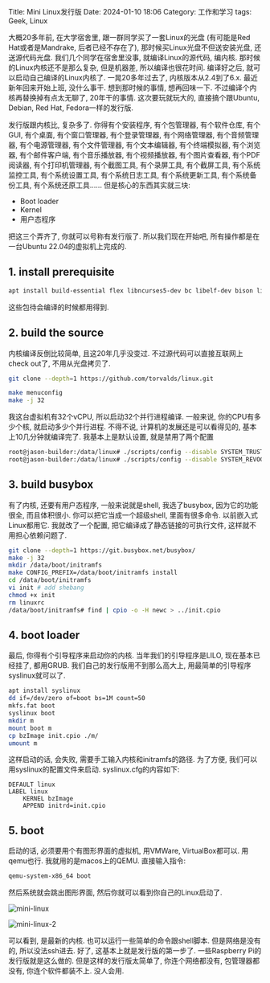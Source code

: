 Title: Mini Linux发行版
Date: 2024-01-10 18:06
Category: 工作和学习
tags: Geek, Linux


大概20多年前, 在大学宿舍里, 跟一群同学买了一套Linux的光盘 (有可能是Red Hat或者是Mandrake, 后者已经不存在了), 那时候买Linux光盘不但送安装光盘, 还送源代码光盘. 我们几个同学在宿舍里没事, 就编译Linux的源代码, 编内核. 那时候的Linux内核还不是那么复杂, 但是机器差, 所以编译也很花时间. 编译好之后, 就可以启动自己编译的Linux内核了. 一晃20多年过去了, 内核版本从2.4到了6.x. 最近新年回来开始上班, 没什么事干. 想到那时候的事情, 想再回味一下. 不过编译个内核再替换掉有点太无聊了, 20年干的事情. 这次要玩就玩大的, 直接搞个跟Ubuntu, Debian, Red Hat, Fedora一样的发行版.

发行版跟内核比, 复杂多了. 你得有个安装程序, 有个包管理器, 有个软件仓库, 有个GUI, 有个桌面, 有个窗口管理器, 有个登录管理器, 有个网络管理器, 有个音频管理器, 有个电源管理器, 有个文件管理器, 有个文本编辑器, 有个终端模拟器, 有个浏览器, 有个邮件客户端, 有个音乐播放器, 有个视频播放器, 有个图片查看器, 有个PDF阅读器, 有个打印机管理器, 有个截图工具, 有个录屏工具, 有个截屏工具, 有个系统监控工具, 有个系统设置工具, 有个系统日志工具, 有个系统更新工具, 有个系统备份工具, 有个系统还原工具...... 但是核心的东西其实就三块:
- Boot loader
- Kernel
- 用户态程序

把这三个弄齐了, 你就可以号称有发行版了. 所以我们现在开始吧, 所有操作都是在一台Ubuntu 22.04的虚拟机上完成的.

## 1. install prerequisite 

```bash
apt install build-essential flex libncurses5-dev bc libelf-dev bison libssl-dev
```

这些包待会编译的时候都用得到. 

## 2. build the source

内核编译反倒比较简单, 且这20年几乎没变过. 不过源代码可以直接互联网上check out了, 不用从光盘拷贝了.

```bash
git clone --depth=1 https://github.com/torvalds/linux.git

make menuconfig
make -j 32
```

我这台虚拟机有32个vCPU, 所以启动32个并行进程编译. 一般来说, 你的CPU有多少个核, 就启动多少个并行进程. 不得不说, 计算机的发展还是可以看得见的, 基本上10几分钟就编译完了. 我基本上是默认设置, 就是禁用了两个配置

```bash
root@jason-builder:/data/linux# ./scripts/config --disable SYSTEM_TRUSTED_KEYS
root@jason-builder:/data/linux# ./scripts/config --disable SYSTEM_REVOCATION_KEYS
```

## 3. build busybox

有了内核, 还要有用户态程序, 一般来说就是shell, 我选了busybox, 因为它的功能很全, 而且体积很小. 你可以把它当成一个超级shell, 里面有很多命令. 以前嵌入式Linux都用它. 我就改了一个配置, 把它编译成了静态链接的可执行文件, 这样就不用担心依赖问题了.

```bash
git clone --depth=1 https://git.busybox.net/busybox/
make -j 32
mkdir /data/boot/initramfs
make CONFIG_PREFIX=/data/boot/initramfs install
cd /data/boot/initramfs
vi init # add shebang
chmod +x init
rm linuxrc
/data/boot/initramfs# find | cpio -o -H newc > ../init.cpio
```

## 4. boot loader

最后, 你得有个引导程序来启动你的内核. 当年我们的引导程序是LILO, 现在基本已经挂了, 都用GRUB. 我们自己的发行版用不到那么高大上, 用最简单的引导程序syslinux就可以了.

```bash
apt install syslinux
dd if=/dev/zero of=boot bs=1M count=50
mkfs.fat boot
syslinux boot
mkdir m
mount boot m
cp bzImage init.cpio ./m/
umount m
```

这样启动的话, 会失败, 需要手工输入内核和initramfs的路径. 为了方便, 我们可以用syslinux的配置文件来启动. syslinux.cfg的内容如下:

```
DEFAULT linux
LABEL linux
    KERNEL bzImage
    APPEND initrd=init.cpio
```

## 5. boot

启动的话, 必须要用个有图形界面的虚拟机, 用VMWare, VirtualBox都可以. 用qemu也行. 我就用的是macos上的QEMU. 直接输入指令:

```bash
qemu-system-x86_64 boot
```

然后系统就会跳出图形界面, 然后你就可以看到你自己的Linux启动了.

![mini-linux](/uploads/2024/linuxdistribution1.png)

![mini-linux-2](/uploads/2024/linuxdistribution2.png)

可以看到, 是最新的内核. 也可以运行一些简单的命令跟shell脚本. 但是网络是没有的, 所以没法ssh进去. 好了, 这基本上就是发行版的第一步了. 一些Raspberry Pi的发行版就是这么做的. 但是这样的发行版太简单了, 你连个网络都没有, 包管理器都没有, 你连个软件都装不上. 没人会用.

